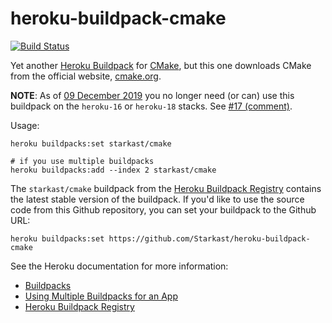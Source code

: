 # heroku-buildpack-cmake

[![Build Status](https://travis-ci.com/Starkast/heroku-buildpack-cmake.svg?branch=master)](https://travis-ci.com/Starkast/heroku-buildpack-cmake)

Yet another [Heroku Buildpack][Buildpacks] for [CMake](https://cmake.org/), but this one downloads CMake from the official website, [cmake.org](https://cmake.org/download/).

**NOTE**: As of [09 December 2019](https://devcenter.heroku.com/changelog-items/1713) you no longer need (or can) use this buildpack on the `heroku-16` or `heroku-18` stacks. See [#17 (comment)](https://github.com/Starkast/heroku-buildpack-cmake/issues/17#issuecomment-565724385).

Usage:

    heroku buildpacks:set starkast/cmake

    # if you use multiple buildpacks
    heroku buildpacks:add --index 2 starkast/cmake
    
The `starkast/cmake` buildpack from the [Heroku Buildpack Registry](https://devcenter.heroku.com/articles/buildpack-registry) contains the latest stable version of the buildpack. If you'd like to use the source code from this Github repository, you can set your buildpack to the Github URL:

    heroku buildpacks:set https://github.com/Starkast/heroku-buildpack-cmake

See the Heroku documentation for more information:

* [Buildpacks]
* [Using Multiple Buildpacks for an App](https://devcenter.heroku.com/articles/using-multiple-buildpacks-for-an-app)
* [Heroku Buildpack Registry](https://devcenter.heroku.com/articles/buildpack-registry)

[Buildpacks]: https://devcenter.heroku.com/articles/buildpacks
